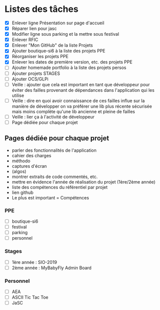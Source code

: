# Listes des tâches
- [X] Enlever ligne Présentation sur page d'accueil
- [X] Réparer lien pour jasc
- [X] Modifier ligne sous parking et la mettre sous festival
- [X] Enlever RFIC
- [X] Enlever "Mon GitHub" de la liste Projets
- [X] Ajouter boutique-si6 à la liste des projets PPE
- [X] Réorganiser les projets PPE
- [X] Enlever les dates de première version, etc. des projets PPE
- [ ] Ajouter homemade portfolio à la liste des projets persos
- [ ] Ajouter projets STAGES
- [ ] Ajouter OCS/GLPi
- [ ] Veille : ajouter que cela est important en tant que développeur
pour éviter des failles provenant de dépendances dans l'application
qui les utilise
- [ ] Veille : dire en quoi avoir connaissance de ces failles influe sur
la manière de développer
on va préférer une lib plus récente sécurisée mais moins complète 
qu'une lib ancienne et pleine de failles
- [ ] Veille : lier ça à l'activité de développeur
- [ ] Page dédiée pour chaque projet

## Pages dédiée pour chaque projet
- parler des fonctionnalités de l'application
- cahier des charges
- méthodo
- captures d'écran
- (algos)
- montrer extraits de code commentés, etc.
- mettre en évidence l'année de réalisation du projet (1ère/2ème année)
- liste des compétences du référentiel par projet
- lien github
- Le plus est important = Compétences

### PPE
- [ ] boutique-si6
- [ ] festival
- [ ] parking
- [ ] personnel

### Stages
- [ ] 1ère année : SIO-2019
- [ ] 2ème année : MyBabyFly Admin Board

### Personnel
- [ ] AEA
- [ ] ASCII Tic Tac Toe
- [ ] JaSC
